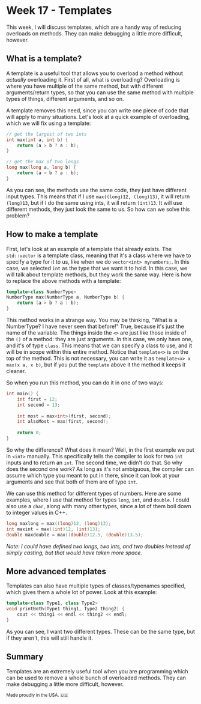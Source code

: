 # Week 17 - Templates

This week, I will discuss templates, which are a handy way of reducing overloads on methods. They can make debugging a little more difficult, however.

## What is a template?

A template is a useful tool that allows you to overload a method without *actually* overloading it. First of all, what is overloading? Overloading is where you have multiple of the same method, but with different arguments/return types, so that you can use the same method with multiple types of things, different arguments, and so on.

A template removes this need, since you can write one piece of code that will apply to many situations. Let's look at a quick example of overloading, which we will fix using a template:

```c++
// get the largest of two ints
int max(int a, int b) {
	return (a > b ? a : b);
}

// get the max of two longs
long max(long a, long b) {
	return (a > b ? a : b);
}
```

As you can see, the methods use the same code, they just have different input types. This means that if I use `max((long)12, (long)13)`, it will return `(long)13`, but if I do the same using ints, it will return `(int)13`. It will use different methods, they just look the same to us. So how can we solve this problem?

## How to make a template

First, let's look at an example of a template that already exists. The `std::vector` is a template class, meaning that it's a class where we have to specify a type for it to us, like when we do `vector<int> mynumbers;`. In this case, we selected `int` as the type that we want it to hold. In this case, we will talk about template methods, but they work the same way. Here is how to replace the above methods with a template:

```c++
template<class NumberType>
NumberType max(NumberType a, NumberType b) {
	return (a > b ? a : b);
}
```

This method works in a strange way. You may be thinking, "What is a NumberType? I have never seen that before!" True, because it's just the name of the variable. The things inside the `<>` are just like those inside of the `()` of a method: they are just arguments. In this case, we only have one, and it's of type `class`. This means that we can specify a class to use, and it will be in scope within this entire method. Notice that `template<>` is on the top of the method. This is not necessary, you can write it as `template<x> x max(x a, x b)`, but if you put the `template` above it the method it keeps it cleaner.

So when you run this method, you can do it in one of two ways:

```c++
int main() {
	int first = 12;
	int second = 13;
	
	int most = max<int>(first, second);
	int alsoMost = max(first, second);
	
	return 0;
}
```

So why the difference? What does it mean? Well, in the first example we put in `<int>` manually. This specifically tells the compiler to look for two `int` inputs and to return an `int`. The second time, we didn't do that. So why does the second one work? As long as it's not ambiguous, the compiler can assume which type you meant to put in there, since it can look at your arguments and see that both of them are of type `int`.

We can use this method for different types of numbers. Here are some examples, where I use that method for types `long`, `int`, and `double`. I could also use a `char`, along with many other types, since a lot of them boil down to integer values in C++.

```c++
long maxlong = max((long)12, (long)13);
int maxint = max((int)12, (int)13);
double maxdouble = max((double)12.5, (double)13.5);
```

*Note: I could have defined two longs, two ints, and two doubles instead of simply casting, but that would have taken more space.*

## More advanced templates

Templates can also have multiple types of classes/typenames specified, which gives them a whole lot of power. Look at this example:

```c++
template<class Type1, class Type2>
void printBoth(Type1 thing1, Type2 thing2) {
	cout << thing1 << endl << thing2 << endl;
}
```

As you can see, I want two different types. These can be the same type, but if they aren't, this will still handle it.

## Summary

Templates are an extremely useful tool when you are programming which can be used to remove a whole bunch of overloaded methods. They can make debugging a little more difficult, however.

<sup>Made proudly in the USA. :us:</sup>